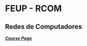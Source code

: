 # FEUP - RCOM

## Redes de Computadores
[***Course Page***](https://sigarra.up.pt/feup/pt/ucurr_geral.ficha_uc_view?pv_ocorrencia_id=522061)
